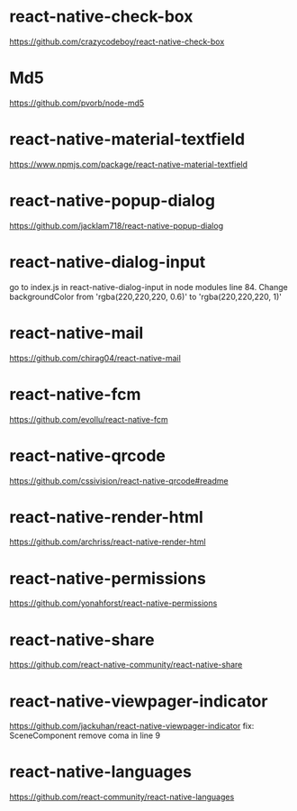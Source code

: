 # react-native-check-box

https://github.com/crazycodeboy/react-native-check-box

# Md5

https://github.com/pvorb/node-md5

# react-native-material-textfield

https://www.npmjs.com/package/react-native-material-textfield

# react-native-popup-dialog

https://github.com/jacklam718/react-native-popup-dialog

# react-native-dialog-input

go to index.js in react-native-dialog-input in node modules line 84. Change backgroundColor from 'rgba(220,220,220, 0.6)' to 'rgba(220,220,220, 1)'

# react-native-mail
https://github.com/chirag04/react-native-mail

# react-native-fcm

https://github.com/evollu/react-native-fcm


# react-native-qrcode

https://github.com/cssivision/react-native-qrcode#readme

# react-native-render-html

https://github.com/archriss/react-native-render-html

# react-native-permissions

https://github.com/yonahforst/react-native-permissions


# react-native-share 

https://github.com/react-native-community/react-native-share

# react-native-viewpager-indicator

https://github.com/jackuhan/react-native-viewpager-indicator
    fix: SceneComponent remove coma in line 9

# react-native-languages

https://github.com/react-community/react-native-languages
